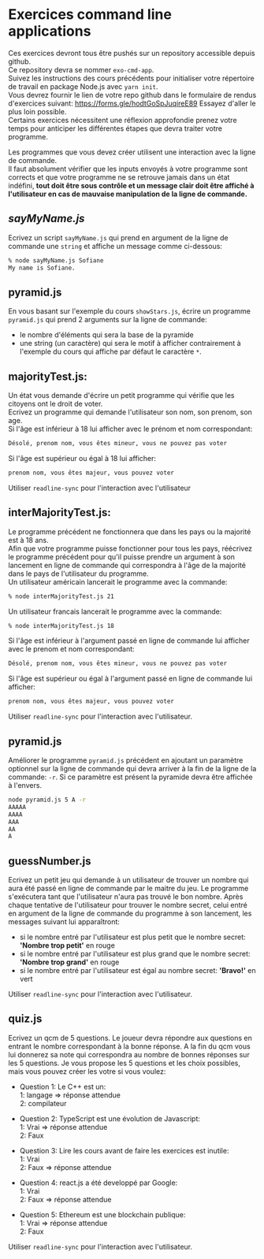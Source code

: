 # Exercices command line applications

Ces exercices devront tous être pushés sur un repository accessible depuis github.  
Ce repository devra se nommer `exo-cmd-app`.  
Suivez les instructions des cours précédents pour initialiser votre répertoire de travail en package Node.js avec `yarn init`.  
Vous devrez fournir le lien de votre repo github dans le formulaire de rendus d'exercices suivant: https://forms.gle/hodtGoSpJuqireE89
Essayez d'aller le plus loin possible.  
Certains exercices nécessitent une réflexion approfondie prenez votre temps pour anticiper les différentes étapes que devra traiter votre programme.

Les programmes que vous devez créer utilisent une interaction avec la ligne de commande.  
Il faut absolument vérifier que les inputs envoyés à votre programme sont corrects et que votre programme ne se retrouve jamais dans un état indéfini, **tout doit être sous contrôle et un message clair doit être affiché à l'utilisateur en cas de mauvaise manipulation de la ligne de commande.**

## **_sayMyName.js_**

Ecrivez un script `sayMyName.js` qui prend en argument de la ligne de commande une `string` et affiche un message comme ci-dessous:

```zsh
% node sayMyName.js Sofiane
My name is Sofiane.
```

## pyramid.js

En vous basant sur l'exemple du cours `showStars.js`, écrire un programme `pyramid.js` qui prend 2 arguments sur la ligne de commande:

- le nombre d'éléments qui sera la base de la pyramide
- une string (un caractère) qui sera le motif à afficher contrairement à l'exemple du cours qui affiche par défaut le caractère `*`.

## **majorityTest.js**:

Un état vous demande d'écrire un petit programme qui vérifie que les citoyens ont le droit de voter.  
Ecrivez un programme qui demande l'utilisateur son nom, son prenom, son age.  
Si l'âge est inférieur à 18 lui afficher avec le prénom et nom correspondant:

```zsh
Désolé, prenom nom, vous êtes mineur, vous ne pouvez pas voter
```

Si l'âge est supérieur ou égal à 18 lui afficher:

```zsh
prenom nom, vous êtes majeur, vous pouvez voter
```

Utiliser `readline-sync` pour l'interaction avec l'utilisateur

## **interMajorityTest.js**:

Le programme précédent ne fonctionnera que dans les pays ou la majorité est à 18 ans.  
Afin que votre programme puisse fonctionner pour tous les pays, réécrivez le programme précédent pour qu'il puisse prendre un argument à son lancement en ligne de commande qui correspondra à l'âge de la majorité dans le pays de l'utilisateur du programme.  
Un utilisateur américain lancerait le programme avec la commande:

```zsh
% node interMajorityTest.js 21
```

Un utilisateur francais lancerait le programme avec la commande:

```zsh
% node interMajorityTest.js 18
```

Si l'âge est inférieur à l'argument passé en ligne de commande lui afficher avec le prenom et nom correspondant:

```zsh
Désolé, prenom nom, vous êtes mineur, vous ne pouvez pas voter
```

Si l'âge est supérieur ou égal à l'argument passé en ligne de commande lui afficher:

```zsh
prenom nom, vous êtes majeur, vous pouvez voter
```

Utiliser `readline-sync` pour l'interaction avec l'utilisateur.

## pyramid.js

Améliorer le programme `pyramid.js` précédent en ajoutant un paramètre optionnel sur la ligne de commande qui devra arriver à la fin de la ligne de la commande: `-r`.
Si ce paramètre est présent la pyramide devra être affichée à l'envers.

```zsh
node pyramid.js 5 A -r
AAAAA
AAAA
AAA
AA
A
```

## **guessNumber.js**

Ecrivez un petit jeu qui demande à un utilisateur de trouver un nombre qui aura été passé en ligne de commande par le maitre du jeu.
Le programme s'exécutera tant que l'utilisateur n'aura pas trouvé le bon nombre.
Après chaque tentative de l'utilisateur pour trouver le nombre secret, celui entré en argument de la ligne de commande du programme à son lancement, les messages suivant lui apparaîtront:

- si le nombre entré par l'utilisateur est plus petit que le nombre secret:
  **'Nombre trop petit'** en rouge
- si le nombre entré par l'utilisateur est plus grand que le nombre secret:
  **'Nombre trop grand'** en rouge
- si le nombre entré par l'utilisateur est égal au nombre secret:
  **'Bravo!'** en vert

Utiliser `readline-sync` pour l'interaction avec l'utilisateur.

## **quiz.js**

Ecrivez un qcm de 5 questions. Le joueur devra répondre aux questions en entrant le nombre correspondant à la bonne réponse.
A la fin du qcm vous lui donnerez sa note qui correspondra au nombre de bonnes réponses sur les 5 questions.
Je vous propose les 5 questions et les choix possibles, mais vous pouvez créer les votre si vous voulez:

- Question 1: Le C++ est un:  
   1: langage => réponse attendue  
   2: compilateur

- Question 2: TypeScript est une évolution de Javascript:  
   1: Vrai => réponse attendue  
   2: Faux

- Question 3: Lire les cours avant de faire les exercices est inutile:  
   1: Vrai  
   2: Faux => réponse attendue

- Question 4: react.js a été developpé par Google:  
   1: Vrai  
   2: Faux => réponse attendue

- Question 5: Ethereum est une blockchain publique:  
   1: Vrai => réponse attendue  
   2: Faux

Utiliser `readline-sync` pour l'interaction avec l'utilisateur.
